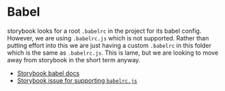 # Babel

storybook looks for a root `.babelrc` in the project for its babel config. However, we are using `.babelrc.js` which is not supported. Rather than putting effort into this we are just having a custom `.babelrc` in this folder which is the same as `.babelrc.js`. This is lame, but we are looking to move away from storybook in the short term anyway.

- [Storybook babel docs](https://storybook.js.org/configurations/custom-babel-config/)
- [Storybook issue for supporting `babelrc.js`](https://github.com/storybooks/storybook/issues/2582)
